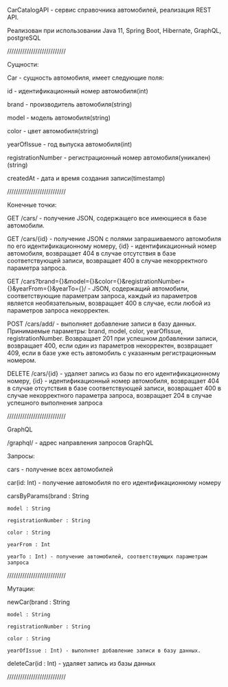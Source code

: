 CarCatalogAPI - сервис справочника автомобилей, реализация REST API.

Реализован при использовании Java 11, Spring Boot, Hibernate, GraphQL, postgreSQL

///////////////////////////

Сущности:

Car - сущность автомобиля, имеет следующие поля:

id - идентификационный номер автомобиля(int)

brand - производитель автомобиля(string)

model - модель автомобиля(string)

color - цвет автомобиля(string)

yearOfIssue - год выпуска автомобиля(int)

registrationNumber - регистрационный номер автомобиля(уникален)(string)

createdAt - дата и время создания записи(timestamp)

///////////////////////////

Конечные точки:

GET /cars/ - получение JSON, содержащего все имеющиеся в базе автомобили.


GET /cars/{id} - получение JSON с полями запрашиваемого автомобиля по его идентификационному номеру, 
{id} - идентификационный номер автомобиля, 
возвращает 404 в случае отсутствия в базе соответствующей записи, 
возвращает 400 в случае некорректного параметра запроса.


GET /cars?brand={}&model={}&color={}&registrationNumber={}&yearFrom={}&yearTo={}/ - JSON, содержащий автомобили, соответствующие параметрам запроса, 
каждый из параметров является необязательным, 
возвращает 400 в случае, если любой из параметров запроса некорректен.


POST /cars/add/ - выполняет добавление записи в базу данных. 
Принимаемые параметры: brand, model, color, yearOfIssue, registrationNumber. 
Возвращает 201 при успешном добавлении записи, 
возвращает 400, если один из параметров некорректен, 
возвращает 409, если в базе уже есть автомобиль с указанным регистрационным номером.


DELETE /cars/{id} - удаляет запись из базы по его идентификационному номеру,
{id} - идентификационный номер автомобиля, 
возвращает 404 в случае отсутствия в базе соответствующей записи, 
возвращает 400 в случае некорректного параметра запроса,
возвращает 204 в случае успешного выполнения запроса

///////////////////////////

GraphQL

/graphql/ - адрес направления запросов GraphQL


Запросы:

cars - получение всех автомобилей

car(id: Int) - получение автомобиля по его идентификационному номеру

carsByParams(brand : String
    	
	model : String
    	
	registrationNumber : String
    	
	color : String
    	
	yearFrom : Int
	
	yearTo : Int) - получение автомобилей, соответствующих параметрам запроса
	
///////////////////////////

Мутации:

newCar(brand : String
	
	model : String
	
	registrationNumber : String
	
	color : String
	
	yearOfIssue : Int) - выполняет добавление записи в базу данных. 

deleteCar(id : Int) - удаляет запись из базы данных

///////////////////////////
